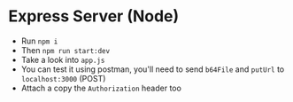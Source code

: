 # Express Server (Node)

- Run `npm i`
- Then `npm run start:dev`
- Take a look into `app.js`
- You can test it using postman, you'll need to send `b64File` and `putUrl` to `localhost:3000` (POST)
- Attach a copy the `Authorization` header too
